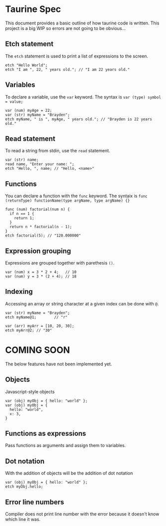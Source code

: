 # Taurine Spec

This document provides a basic outline of how taurine code is written. This project is a big WIP so errors are not going to be obvious...

## Etch statement

The `etch` statement is used to print a list of expressions to the screen.

```
etch "Hello World";
etch "I am ", 22, " years old."; // "I am 22 years old."
```

## Variables

To declare a variable, use the `var` keyword. The syntax is `var (type) symbol = value;`

```
var (num) myAge = 22;
var (str) myName = "Brayden";
etch myName, " is ", myAge, " years old."; // "Brayden is 22 years old."
```

## Read statement

To read a string from stdin, use the `read` statement.

```
var (str) name;
read name, "Enter your name: ";
etch "Hello, ", name; // "Hello, <name>"
```

## Functions

You can declare a function with the `func` keyword. The syntaix is `func (returnType) functionName(type argName, type argName) {}`

```
func (num) factorial(num n) {
  if n == 1 {
    return 1;
  }
  return n * factorial(n - 1);
}
etch factorial(5); // "120.000000"
```

## Expression grouping

Expressions are grouped together with parethesis `()`.

```
var (num) x = 3 * 2 + 4;   // 10
var (num) y = 3 * (2 + 4); // 18
```

## Indexing

Accessing an array or string character at a given index can be done with `@`.

```
var (str) myName = "Brayden";
etch myName@1;        // "r"

var (arr) myArr = [10, 20, 30];
etch myArr@2; // "30"
```

# COMING SOON

The below features have not been implemented yet.

## Objects

Javascript-style objects

```
var (obj) myObj = { hello: "world" };
var (obj) myObj = {
  hello: "world",
  x: 3,
}
```

## Functions as expressions

Pass functions as arguments and assign them to variables.

## Dot notation

With the addition of objects will be the addition of dot notation

```
var (obj) myObj = { hello: "world" };
etch myObj.hello;
```

## Error line numbers
Compiler does not print line number with the error because it doesn't know which line it was.

